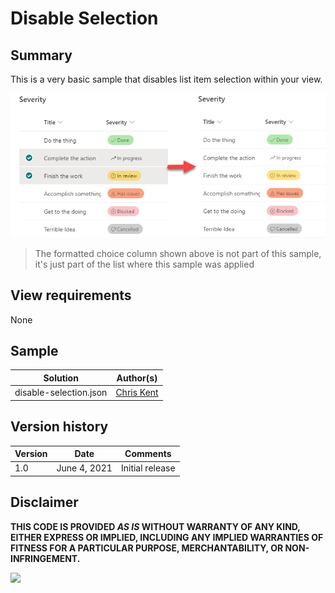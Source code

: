 # Disable Selection

## Summary
This is a very basic sample that disables list item selection within your view.

![screenshot](./assets/screenshot.png)

> The formatted choice column shown above is not part of this sample, it's just part of the list where this sample was applied

## View requirements

None

## Sample

Solution|Author(s)
--------|---------
disable-selection.json | [Chris Kent](https://twitter.com/theChrisKent)

## Version history

Version|Date|Comments
-------|----|--------
1.0|June 4, 2021|Initial release

## Disclaimer
**THIS CODE IS PROVIDED *AS IS* WITHOUT WARRANTY OF ANY KIND, EITHER EXPRESS OR IMPLIED, INCLUDING ANY IMPLIED WARRANTIES OF FITNESS FOR A PARTICULAR PURPOSE, MERCHANTABILITY, OR NON-INFRINGEMENT.**


<img src="https://telemetry.sharepointpnp.com/sp-dev-list-formatting/view-samples/disable-selection" />
